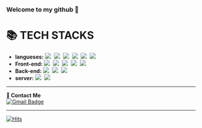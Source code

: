 ### Welcome to my github 👋

<h1>📚 TECH STACKS</h1>

- **langueses:** <img src="https://img.shields.io/badge/C-A8B9CC?style=flat-square&logo=C&logoColor=white">&nbsp;
<img src="https://img.shields.io/badge/-C%23-239120?style=flat-square&logo=C Sharp&logoColor=white">&nbsp;
<img src="https://img.shields.io/badge/c++-00599C?style=flat-square&logo=c%2B%2B&logoColor=white">&nbsp;
<img src="https://img.shields.io/badge/python-3776AB?style=flat-square&logo=python&logoColor=ffdd54">&nbsp;
<img src="https://img.shields.io/badge/dart-0175C2?style=flat-square&logo=dart&logoColor=white">&nbsp;
<img src="https://img.shields.io/badge/solidity-363636?style=flat-square&logo=solidity&logoColor=23F7DF1E"><br>
 - **Front-end:**  <img src="https://img.shields.io/badge/html5-E34F26?style=flat-square&logo=html5&logoColor=white">&nbsp;
 <img src="https://img.shields.io/badge/css-1572B6?style=flat-square&logo=css3&logoColor=white">&nbsp;
 <img src="https://img.shields.io/badge/javascript-3A3A42?style=flat-square&logo=javascript&logoColor=23F7DF1E">&nbsp;
 <img src="https://img.shields.io/badge/flutter-02569B?style=flat-square&logo=flutter&logoColor=white">&nbsp;
 <img src="https://img.shields.io/badge/unity-black?style=flat-square&logo=unity&logoColor=white"><br>
 - **Back-end:**  <img src="https://img.shields.io/badge/java-007396?style=flat-square&logo=java&logoColor=white">&nbsp;
 <img src="https://img.shields.io/badge/mysql-4479A1?style=flat-square&logo=mysql&logoColor=white">&nbsp;
 <img src="https://img.shields.io/badge/Socket.io-010101?style=flat-square&logo=Soket.io&logoColor=white"> <br>
 - **server:**
   <img src="https://img.shields.io/badge/amazon AWS-232F3E?style=flat-square&logo=amazonaws&logoColor=white">&nbsp;
   <img src="https://img.shields.io/badge/ubuntu-E95420?style=flat-square&logo=ubuntu&logoColor=white">

- - -
**💬  Contact Me**<br>
[![Gmail Badge](https://img.shields.io/badge/Gmail-d14836?style=flat-square&logo=Gmail&logoColor=white&link=mailto:pshsh9234@gachon.ac.kr)](mailto:pshsh9234@gachon.ac.kr)
- - -
[![Hits](https://hits.seeyoufarm.com/api/count/incr/badge.svg?url=https%3A%2F%2Fgithub.com%2FPyeonseohee&count_bg=%231C989E&title_bg=%23000000&icon=tui.svg&icon_color=%23FFFFFF&title=hits&edge_flat=false)](https://hits.seeyoufarm.com)


<!--
**Pyeonseohee/Pyeonseohee** is a ✨ _special_ ✨ repository because its `README.md` (this file) appears on your GitHub profile.

Here are some ideas to get you started:

- 🔭 I’m currently working on ...
- 🌱 I’m currently learning ...
- 👯 I’m looking to collaborate on ...
- 🤔 I’m looking for help with ...
- 💬 Ask me about ...
- 📫 How to reach me: ...
- 😄 Pronouns: ...
- ⚡ Fun fact: ...
-->
